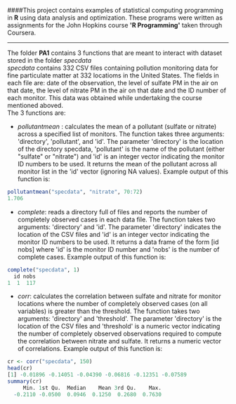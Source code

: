####This project contains examples of statistical computing programming in **R** using data analysis and optimization. These programs were written as assignments for the John Hopkins course **'R Programming'** taken through Coursera.  

---  

The folder **PA1** contains 3 functions that are meant to interact with dataset stored in the folder *specdata*      
*specdata* contains 332 CSV files containing pollution monitoring data for fine particulate matter at 332 locatioms in the United States. The fields in each file are: date of the observation, the level of sulfate PM in the air on that date, the level of nitrate PM in the air on that date and the ID number of each monitor. This data was obtained while undertaking the course mentioned aboved.  
The 3 functions are:
* *pollutantmean* : calculates the mean of a pollutant (sulfate or nitrate) across a specified list of monitors. The function takes three arguments: 'directory', 'pollutant', and 'id'. The parameter 'directory' is the location of the directory specdata, 'pollutant' is the name of the pollutant (either "sulfate" or "nitrate") and 'id' is an integer vector indicating the monitor ID numbers to be used. It returns the mean of the pollutant across all monitor list in the 'id' vector (ignoring NA values). Example output of this function is:  
```R
pollutantmean("specdata", "nitrate", 70:72)
1.706
```  
* *complete*: reads a directory full of files and reports the number of completely observed cases in each data file. The function takes two arguments: 'directory' and 'id'. The parameter 'directory' indicates the location of the CSV files and 'id' is an integer vector indicating the monitor ID numbers to be used. It returns a data frame of the form [id nobs] where 'id' is the monitor ID number and 'nobs' is the number of complete cases. Example output of this function is:  
```R
complete("specdata", 1)    
  id nobs    
1  1  117
``` 
* *corr*: calculates the correlation between sulfate and nitrate for monitor locations where the number of completely observed cases (on all variables) is greater than the threshold. The function takes two arguments: 'directory' and 'threshold'. The parameter 'directory' is the location of the CSV files and 'threshold' is a numeric vector indicating the number of completely observed observations required to compute the correlation between nitrate and sulfate. It returns a numeric vector of correlations. Example output of this function is:  
```R
cr <- corr("specdata", 150)    
head(cr)    
[1] -0.01896 -0.14051 -0.04390 -0.06816 -0.12351 -0.07589    
summary(cr)  
     Min. 1st Qu.  Median    Mean 3rd Qu.    Max.     
  -0.2110 -0.0500  0.0946  0.1250  0.2680  0.7630
```
